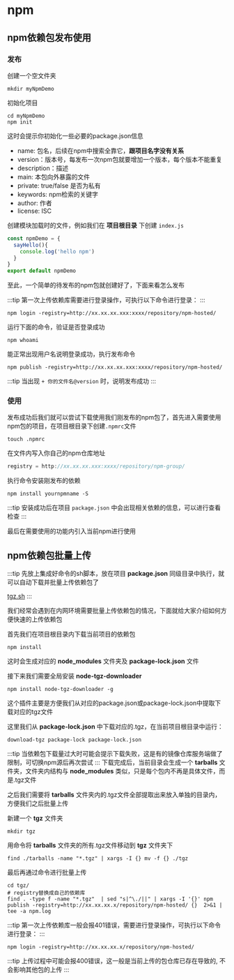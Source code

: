 # npm
## npm依赖包发布使用

### 发布

创建一个空文件夹
```:no-line-numbers
mkdir myNpmDemo
```

初始化项目
```:no-line-numbers
cd myNpmDemo
npm init
```

这时会提示你初始化一些必要的package.json信息

* name: 包名，后续在npm中搜索全靠它，**跟项目名字没有关系**
* version：版本号，每发布一次npm包就要增加一个版本，每个版本不能重复
* description：描述
* main: 本包向外暴露的文件
* private: true/false 是否为私有
* keywords: npm检索的关键字
* author: 作者
* license: ISC

创建模块加载时的文件，例如我们在 **项目根目录** 下创建 `index.js`

```js
const npmDemo = {
  sayHello(){
    console.log('hello npm')
  }
}
export default npmDemo
```

至此，一个简单的待发布的npm包就创建好了，下面来看怎么发布

:::tip
第一次上传依赖库需要进行登录操作，可执行以下命令进行登录：
:::
```:no-line-numbers
npm login -registry=http://xx.xx.xx.xxx:xxxx/repository/npm-hosted/ 
```

运行下面的命令，验证是否登录成功

```:no-line-numbers
npm whoami
```

能正常出现用户名说明登录成功，执行发布命令

```:no-line-numbers
npm publish -registry=http://xx.xx.xx.xxx:xxxx/repository/npm-hosted/
```

:::tip
当出现 `+ 你的文件名@version` 时，说明发布成功
:::

### 使用

发布成功后我们就可以尝试下载使用我们刚发布的npm包了，首先进入需要使用npm包的项目，在项目根目录下创建`.npmrc`文件

```:no-line-numbers
touch .npmrc
```

在文件内写入你自己的npm仓库地址
```js
registry = http://xx.xx.xx.xxx:xxxx/repository/npm-group/
```

执行命令安装刚发布的依赖

```:no-line-numbers
npm install yournpmname -S
```
:::tip
安装成功后在项目 `package.json` 中会出现相关依赖的信息，可以进行查看检查
:::

最后在需要使用的功能内引入当前npm进行使用

## npm依赖包批量上传
:::tip
先放上集成好命令的sh脚本，放在项目 **package.json** 同级目录中执行，就可以自动下载并批量上传依赖包了

[tgz.sh](http://43.142.165.147:7000/tgz.sh) 
:::

我们经常会遇到在内网环境需要批量上传依赖包的情况，下面就给大家介绍如何方便快速的上传依赖包

首先我们在项目根目录内下载当前项目的依赖包
```:no-line-numbers
npm install
```
这时会生成对应的 **node_modules** 文件夹及 **package-lock.json** 文件

接下来我们需要全局安装 **node-tgz-downloader**
```:no-line-numbers
npm install node-tgz-downloader -g
```
这个插件主要是方便我们从对应的package.json或package-lock.json中提取下载对应的tgz文件

这里我们从 **package-lock.json** 中下载对应的.tgz，在当前项目根目录中运行：
```:no-line-numbers
download-tgz package-lock package-lock.json
```
:::tip 
当依赖包下载量过大时可能会提示下载失败，这是有的镜像仓库服务端做了限制，可切换npm源后再次尝试
:::
下载完成后，当前目录会生成一个 **tarballs** 文件夹，文件夹内结构与 **node_modules** 类似，只是每个包内不再是具体文件，而是.tgz文件

之后我们需要将 **tarballs** 文件夹内的.tgz文件全部提取出来放入单独的目录内，方便我们之后批量上传

新建一个 **tgz** 文件夹
```sh:no-line-numbers
mkdir tgz
```
用命令将 **tarballs** 文件夹的所有.tgz文件移动到 **tgz** 文件夹下
```sh:no-line-numbers
find ./tarballs -name "*.tgz" | xargs -I {} mv -f {} ./tgz
```
最后再通过命令进行批量上传
```sh:no-line-numbers
cd tgz/
# registry替换成自己的依赖库
find . -type f -name "*.tgz"  | sed "s|^\./||" | xargs -I '{}' npm publish -registry=http://xx.xx.xx.x/repository/npm-hosted/ {}  2>&1 | tee -a npm.log
```
:::tip
第一次上传依赖库一般会报401错误，需要进行登录操作，可执行以下命令进行登录：
:::
```:no-line-numbers
npm login -registry=http://xx.xx.xx.x/repository/npm-hosted/ 
```
:::tip
上传过程中可能会报400错误，这一般是当前上传的包仓库已存在导致的, 不会影响其他包的上传
:::
